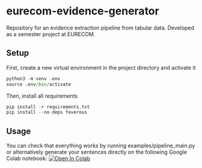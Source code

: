 # eurecom-evidence-generator
Repository for an evidence extraction pipeline from tabular data. Developed as a semester project at EURECOM.

## Setup
First, create a new virtual environment in the project directory and activate it
```python
python3 -m venv .env
source .env/bin/activate
```
Then, install all requirements
```python
pip install -r requirements.txt
pip install --no-deps feverous
```
## Usage
You can check that everything works by running examples/pipeline_main.py or alternatively generate your sentences directly on the following Google Colab notebook: [![Open In Colab](https://colab.research.google.com/assets/colab-badge.svg)](https://colab.research.google.com/drive/1XEOuJzOchvIkG1lAQkIGN_FKe6vm3DIB?usp=sharing)